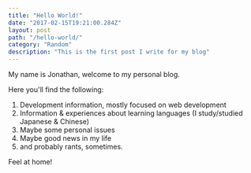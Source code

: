 ```yaml
---
title: "Hello World!"
date: "2017-02-15T19:21:00.284Z"
layout: post
path: "/hello-world/"
category: "Random"
description: "This is the first post I write for my blog"
---
```


My name is Jonathan, welcome to my personal blog.

Here you'll find the following:

1. Development information, mostly focused on web development
2. Information & experiences about learning languages (I study/studied Japanese & Chinese)
2. Maybe some personal issues
3. Maybe good news in my life
4. and probably rants, sometimes.

Feel at home!
